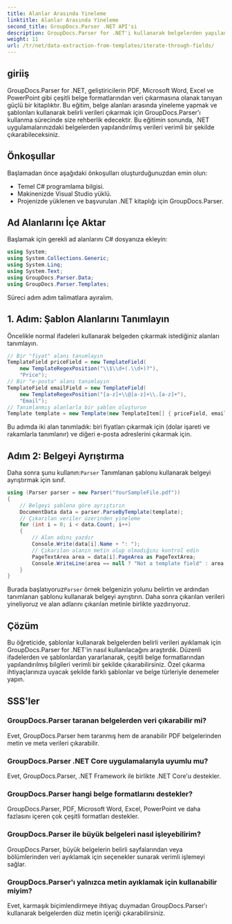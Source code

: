 ```yaml
---
title: Alanlar Arasında Yineleme
linktitle: Alanlar Arasında Yineleme
second_title: GroupDocs.Parser .NET API'si
description: GroupDocs.Parser for .NET'i kullanarak belgelerden yapılandırılmış verileri nasıl çıkaracağınızı öğrenin. .NET uygulamalarınızı belge veri çıkarma yetenekleriyle geliştirin.
weight: 11
url: /tr/net/data-extraction-from-templates/iterate-through-fields/
---
```

## giriiş
GroupDocs.Parser for .NET, geliştiricilerin PDF, Microsoft Word, Excel ve PowerPoint gibi çeşitli belge formatlarından veri çıkarmasına olanak tanıyan güçlü bir kitaplıktır. Bu eğitim, belge alanları arasında yineleme yapmak ve şablonları kullanarak belirli verileri çıkarmak için GroupDocs.Parser'ı kullanma sürecinde size rehberlik edecektir. Bu eğitimin sonunda, .NET uygulamalarınızdaki belgelerden yapılandırılmış verileri verimli bir şekilde çıkarabileceksiniz.
## Önkoşullar
Başlamadan önce aşağıdaki önkoşulları oluşturduğunuzdan emin olun:
- Temel C# programlama bilgisi.
- Makinenizde Visual Studio yüklü.
- Projenizde yüklenen ve başvurulan .NET kitaplığı için GroupDocs.Parser.

## Ad Alanlarını İçe Aktar
Başlamak için gerekli ad alanlarını C# dosyanıza ekleyin:
```csharp
using System;
using System.Collections.Generic;
using System.Linq;
using System.Text;
using GroupDocs.Parser.Data;
using GroupDocs.Parser.Templates;
```
Süreci adım adım talimatlara ayıralım.
## 1. Adım: Şablon Alanlarını Tanımlayın
Öncelikle normal ifadeleri kullanarak belgeden çıkarmak istediğiniz alanları tanımlayın.
```csharp
// Bir "fiyat" alanı tanımlayın
TemplateField priceField = new TemplateField(
    new TemplateRegexPosition("\\$\\d+(.\\d+)?"),
    "Price");
// Bir "e-posta" alanı tanımlayın
TemplateField emailField = new TemplateField(
    new TemplateRegexPosition("[a-z]+\\@[a-z]+\\.[a-z]+"),
    "Email");
// Tanımlanmış alanlarla bir şablon oluşturun
Template template = new Template(new TemplateItem[] { priceField, emailField });
```
Bu adımda iki alan tanımladık: biri fiyatları çıkarmak için (dolar işareti ve rakamlarla tanımlanır) ve diğeri e-posta adreslerini çıkarmak için.
## Adım 2: Belgeyi Ayrıştırma
 Daha sonra şunu kullanın:`Parser` Tanımlanan şablonu kullanarak belgeyi ayrıştırmak için sınıf.
```csharp
using (Parser parser = new Parser("YourSampleFile.pdf"))
{
    // Belgeyi şablona göre ayrıştırın
    DocumentData data = parser.ParseByTemplate(template);
    // Çıkarılan veriler üzerinden yineleme
    for (int i = 0; i < data.Count; i++)
    {
        // Alan adını yazdır
        Console.Write(data[i].Name + ": ");
        // Çıkarılan alanın metin olup olmadığını kontrol edin
        PageTextArea area = data[i].PageArea as PageTextArea;
        Console.WriteLine(area == null ? "Not a template field" : area.Text);
    }
}
```
 Burada başlatıyoruz`Parser` örnek belgenizin yolunu belirtin ve ardından tanımlanan şablonu kullanarak belgeyi ayrıştırın. Daha sonra çıkarılan verileri yineliyoruz ve alan adlarını çıkarılan metinle birlikte yazdırıyoruz.
## Çözüm
Bu öğreticide, şablonlar kullanarak belgelerden belirli verileri ayıklamak için GroupDocs.Parser for .NET'in nasıl kullanılacağını araştırdık. Düzenli ifadelerden ve şablonlardan yararlanarak, çeşitli belge formatlarından yapılandırılmış bilgileri verimli bir şekilde çıkarabilirsiniz. Özel çıkarma ihtiyaçlarınıza uyacak şekilde farklı şablonlar ve belge türleriyle denemeler yapın.

## SSS'ler
### GroupDocs.Parser taranan belgelerden veri çıkarabilir mi?
Evet, GroupDocs.Parser hem taranmış hem de aranabilir PDF belgelerinden metin ve meta verileri çıkarabilir.
### GroupDocs.Parser .NET Core uygulamalarıyla uyumlu mu?
Evet, GroupDocs.Parser, .NET Framework ile birlikte .NET Core'u destekler.
### GroupDocs.Parser hangi belge formatlarını destekler?
GroupDocs.Parser, PDF, Microsoft Word, Excel, PowerPoint ve daha fazlasını içeren çok çeşitli formatları destekler.
### GroupDocs.Parser ile büyük belgeleri nasıl işleyebilirim?
GroupDocs.Parser, büyük belgelerin belirli sayfalarından veya bölümlerinden veri ayıklamak için seçenekler sunarak verimli işlemeyi sağlar.
### GroupDocs.Parser'ı yalnızca metin ayıklamak için kullanabilir miyim?
Evet, karmaşık biçimlendirmeye ihtiyaç duymadan GroupDocs.Parser'ı kullanarak belgelerden düz metin içeriği çıkarabilirsiniz.
